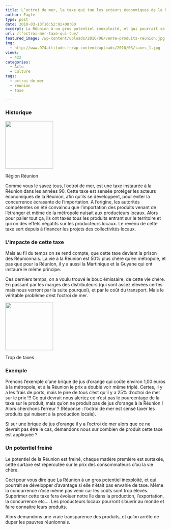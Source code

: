 ```yaml
---
title: L’octroi de mer, la taxe qui tue les acteurs économiques de la Réunion.
author: Eagle
type: post
date: 2010-03-13T16:52:02+00:00
excerpt: La Réunion à un gros potentiel inexploité, et qui pourrait se développer d’avantage si elle n’était pas envahie de taxe.
url: /l’octroi-mer-taxe-qui-tue/
featured_image: /wp-content/uploads/2016/06/vente-produits-reunion.jpg
img:
  - http://www.974attitude.fr/wp-content/uploads/2010/03/taxes_1.jpg
views:
  - 422
categories:
  - Actu
  - Culture
tags:
  - octroi de mer
  - reunion
  - taxe

---
```

### Historique

<div id="attachment_1227" style="width: 160px" class="wp-caption alignright">
  <img aria-describedby="caption-attachment-1227" src="https://i1.wp.com/974attitude.fr/wp-content/uploads/2010/03/Pyramide_inverse-150x150.jpg?resize=150%2C150" alt="" title="Pyramide_inverse" width="150" height="150" class="size-thumbnail wp-image-1227" data-recalc-dims="1" />
  
  <p id="caption-attachment-1227" class="wp-caption-text">
    Région Réunion
  </p>
</div>Comme vous le savez tous, l’octroi de mer, est une taxe instaurée à la Réunion dans les années 90. Cette taxe est sensée protéger les acteurs économiques de la Réunion, afin qu’ils se développent, pour éviter la concurrence écrasante de l’importation. A l’origine, les autorités compétentes on été convaincu que l’importation des produits venant de l’étranger et même de la métropole nuisait aux producteurs locaux. Alors pour palier tout ça, ils ont taxés tous les produits entrant sur le territoire et qui on des effets négatifs sur les producteurs locaux. Le revenu de cette taxe sert depuis à financer les projets des collectivités locaux.

### L&rsquo;impacte de cette taxe

Mais au fil du temps on se rend compte, que cette taxe devient la prison des Réunionnais. La vie à la Réunion est 50% plus chère qu’en métropole, et pas que pour la Réunion, il y a aussi la Martinique et la Guyane qui ont instauré le même principe.

Ces derniers temps, on a voulu trouvé le bouc émissaire, de cette vie chère. En passant par les marges des distributeurs (qui sont assez élevées certes mais nous verront par la suite pourquoi), et par le coût du transport. Mais le véritable problème c’est l’octroi de mer.

<div id="attachment_1228" style="width: 160px" class="wp-caption alignleft">
  <img aria-describedby="caption-attachment-1228" src="https://i1.wp.com/974attitude.fr/wp-content/uploads/2010/03/taxes_1.jpg?resize=150%2C150" alt="" title="taxes_1" width="150" height="150" class="size-thumbnail wp-image-1228" data-recalc-dims="1" />
  
  <p id="caption-attachment-1228" class="wp-caption-text">
    Trop de taxes
  </p>
</div>

### Exemple

Prenons l’exemple d’une brique de jus d’orange qui coûte environ 1,00 euros à la métropole, et à la Réunion le prix a doublé voir même triplé. Certes, il y a les frais de ports, mais le pire de tous c’est qu’il y a 25% d’octroi de mer sur le prix !!! Ce qui devrait nous alertez ce n’est pas le pourcentage de la taxe sur le produit, mais qu’on ne produit pas de jus d’orange à la Réunion ! Alors cherchons l’erreur ? (Réponse : l’octroi de mer est sensé taxer les produits qui nuisent à la production locale).

Si sur une brique de jus d’orange il y a l’octroi de mer alors que ce ne devrait pas être le cas, demandons nous sur combien de produit cette taxe est appliquée ?

### Un potentiel freiné

Le potentiel de la Réunion est freiné, chaque matière première est surtaxée, cette surtaxe est répercutée sur le prix des consommateurs d’où la vie chère.

Ceci pour vous dire que La Réunion à un gros potentiel inexploité, et qui pourrait se développer d’avantage si elle n’était pas envahie de taxe. Même la concurrence n’ose même pas venir car les coûts sont trop élevés. Supprimer cette taxe fera évoluer notre île dans la production, l’exportation, la concurrence etc.… Les producteurs locaux pourront s’ouvrir au monde et faire connaitre leurs produits.

Alors demandons une vraie transparence des produits, et qu’on arrête de duper les pauvres réunionnais.